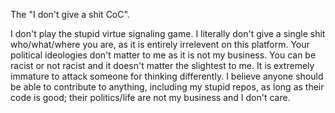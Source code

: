 The "I don't give a shit CoC".

I don't play the stupid virtue signaling game. 
I literally don't give a single shit who/what/where you are, as it is entirely irrelevent on this platform. 
Your political ideologies don't matter to me as it is not my business.
You can be racist or not racist and it doesn't matter the slightest to me. It is extremely immature to attack someone for thinking differently.
I believe anyone should be able to contribute to anything, including my stupid repos, as long as their code is good; their politics/life are not my business and I don't care.
